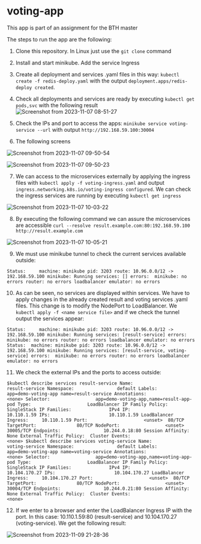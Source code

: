 # voting-app

This app is part of an assignment for the BTH master

The steps to run the app are the following:
1) Clone this repository. In Linux just use the `git clone` command
2) Install and start minikube. Add the service Ingress
3) Create all deployment and services .yaml files in this way: `kubectl create -f redis-deploy.yaml` with the output `deployment.apps/redis-deploy created`.
4) Check all deployments and services are ready by executing `kubectl get pods,svc` with the following result
![Screenshot from 2023-11-07 08-51-27](https://github.com/raul-parada/voting-app/assets/8438920/eeb8dfb9-e986-40c3-a9d3-b79a73a510b7)

5) Check the IPs and port to access the apps: `minikube service voting-service --url` with output `http://192.168.59.100:30004`
6) The following screens 

![Screenshot from 2023-11-07 09-50-54](https://github.com/raul-parada/voting-app/assets/8438920/a3d0b17b-ab66-4f36-bfe4-e1fcd207d817)


![Screenshot from 2023-11-07 09-50-23](https://github.com/raul-parada/voting-app/assets/8438920/0f6f46c8-fb55-4f5a-921e-4335462e5789)

7) We can access to the microservices externally by applying the ingress files with `kubectl apply -f voting-ingress.yaml` and output
`ingress.networking.k8s.io/voting-ingress configured`. We can check the ingress services are running by executing `kubectl get ingress`

![Screenshot from 2023-11-07 10-03-22](https://github.com/raul-parada/voting-app/assets/8438920/d7466bb2-6dba-4027-9dbb-685feec823d5)

8) By executing the following command we can assure the microservices are accessible `curl --resolve result.example.com:80:192.168.59.100 http://result.example.com`

![Screenshot from 2023-11-07 10-05-21](https://github.com/raul-parada/voting-app/assets/8438920/42b21fd1-cd6a-41da-b459-b7edc1d46fa2)

9) We must use minikube tunnel to check the current services available outside:

`Status:	
	machine: minikube
	pid: 3203
	route: 10.96.0.0/12 -> 192.168.59.100
	minikube: Running
	services: []
    errors: 
		minikube: no errors
		router: no errors
		loadbalancer emulator: no errors`


10) As can be seen, no services are displayed within services. We have to apply changes in the already created result and voting services .yaml files. This change is to modify the NodePort to LoadBalancer. We `kubectl apply -f <name service file>` and if we check the tunnel output the services appear:

`Status:	
	machine: minikube
	pid: 3203
	route: 10.96.0.0/12 -> 192.168.59.100
	minikube: Running
	services: [result-service]
    errors: 
		minikube: no errors
		router: no errors
		loadbalancer emulator: no errors
Status:	
	machine: minikube
	pid: 3203
	route: 10.96.0.0/12 -> 192.168.59.100
	minikube: Running
	services: [result-service, voting-service]
    errors: 
		minikube: no errors
		router: no errors
		loadbalancer emulator: no errors`


11) We check the external IPs and the ports to access outside:

`$kubectl describe services result-service
Name:                     result-service
Namespace:                default
Labels:                   app=demo-voting-app
                          name=result-service
Annotations:              <none>
Selector:                 app=demo-voting-app,name=result-app-pod
Type:                     LoadBalancer
IP Family Policy:         SingleStack
IP Families:              IPv4
IP:                       10.110.1.59
IPs:                      10.110.1.59
LoadBalancer Ingress:     10.110.1.59
Port:                     <unset>  80/TCP
TargetPort:               80/TCP
NodePort:                 <unset>  30005/TCP
Endpoints:                10.244.0.18:80
Session Affinity:         None
External Traffic Policy:  Cluster
Events:                   <none>
$kubectl describe services voting-service
Name:                     voting-service
Namespace:                default
Labels:                   app=demo-voting-app
                          name=voting-service
Annotations:              <none>
Selector:                 app=demo-voting-app,name=voting-app-pod
Type:                     LoadBalancer
IP Family Policy:         SingleStack
IP Families:              IPv4
IP:                       10.104.170.27
IPs:                      10.104.170.27
LoadBalancer Ingress:     10.104.170.27
Port:                     <unset>  80/TCP
TargetPort:               80/TCP
NodePort:                 <unset>  30004/TCP
Endpoints:                10.244.0.21:80
Session Affinity:         None
External Traffic Policy:  Cluster
Events:                   <none>`



12) If we enter to a browser and enter the LoadBalancer Ingress IP with the port. In this case: 10.110.1.59:80 (result-service) and 10.104.170.27 (voting-service). We get the following result:


![Screenshot from 2023-11-09 21-28-36](https://github.com/raul-parada/voting-app/assets/8438920/47248575-c94e-470b-809b-fdabd273f519)


  
